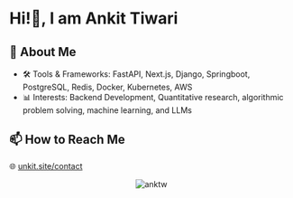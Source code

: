 # Hi!👋, I am Ankit Tiwari

## 🌱 About Me
- 🛠️ Tools & Frameworks: FastAPI, Next.js, Django, Springboot, PostgreSQL, Redis, Docker, Kubernetes, AWS
- 📊 Interests: Backend Development, Quantitative research, algorithmic problem solving, machine learning, and LLMs

## 📫 How to Reach Me
🌐 [unkit.site/contact](https://unkit.site/contact)

<p align="center"><img align="center" src="https://github-readme-stats-ten-eta-88.vercel.app/api/top-langs?username=anktw&show_icons=true&locale=en&layout=donut&theme=city_lights&langs_count=20" alt="anktw" /></p>
